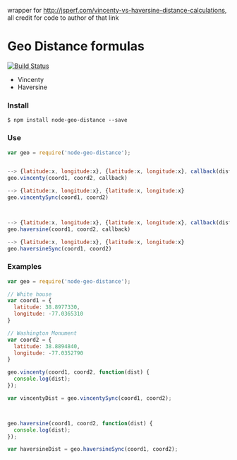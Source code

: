wrapper for http://jsperf.com/vincenty-vs-haversine-distance-calculations,
all credit for code to author of that link




# Geo Distance formulas
[![Build Status](https://travis-ci.org/jaxgeller/node-geo-distance.svg)](https://travis-ci.org/jaxgeller/node-geo-distance)
+ Vincenty
+ Haversine






### Install
`$ npm install node-geo-distance --save`



### Use
```js
var geo = require('node-geo-distance');


--> {latitude:x, longitude:x}, {latitude:x, longitude:x}, callback(dist)
geo.vincenty(coord1, coord2, callback)

--> {latitude:x, longitude:x}, {latitude:x, longitude:x}
geo.vincentySync(coord1, coord2)



--> {latitude:x, longitude:x}, {latitude:x, longitude:x}, callback(dist)
geo.haversine(coord1, coord2, callback)

--> {latitude:x, longitude:x}, {latitude:x, longitude:x}
geo.haversineSync(coord1, coord2)
```

### Examples
```js
var geo = require('node-geo-distance');

// White house
var coord1 = {
  latitude: 38.8977330,
  longitude: -77.0365310
}

// Washington Monument
var coord2 = {
  latitude: 38.8894840,
  longitude: -77.0352790
}

geo.vincenty(coord1, coord2, function(dist) {
  console.log(dist);
});

var vincentyDist = geo.vincentySync(coord1, coord2);



geo.haversine(coord1, coord2, function(dist) {
  console.log(dist);
});

var haversineDist = geo.haversineSync(coord1, coord2);
```